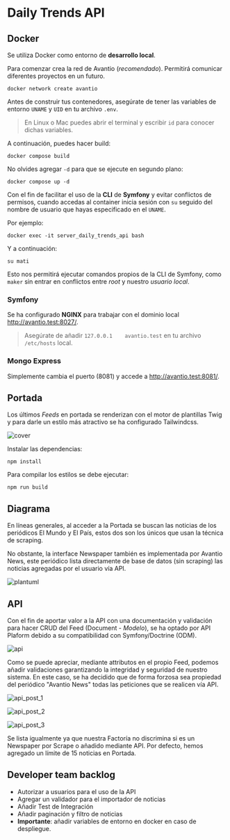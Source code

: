 # Daily Trends API

## Docker

Se utiliza Docker como entorno de **desarrollo local**.

Para comenzar crea la red de Avantio (_recomendado_). Permitirá comunicar diferentes proyectos en un futuro.

```
docker network create avantio
```

Antes de construir tus contenedores, asegúrate de tener las variables de entorno `UNAME` y `UID` en tu archivo `.env`.

> En Linux o Mac puedes abrir el terminal y escribir `id` para conocer dichas variables.

A continuación, puedes hacer build:

```
docker compose build
```

No olvides agregar `-d` para que se ejecute en segundo plano:

```
docker compose up -d
```

Con el fin de facilitar el uso de la **CLI** de **Symfony** y evitar conflictos de permisos, cuando accedas al container
inicia sesión con `su` seguido del nombre de usuario que hayas especificado en el `UNAME`.

Por ejemplo:

```
docker exec -it server_daily_trends_api bash
```

Y a continuación:

```
su mati
```

Esto nos permitirá ejecutar comandos propios de la CLI de Symfony, como `maker` sin entrar en conflictos entre _root_ y
nuestro _usuario local_.

### Symfony

Se ha configurado **NGINX** para trabajar con el dominio local http://avantio.test:8027/.
> Asegúrate de añadir `127.0.0.1	avantio.test` en tu archivo `/etc/hosts` local.

### Mongo Express

Simplemente cambia el puerto (8081) y accede a http://avantio.test:8081/.

## Portada

Los últimos _Feeds_ en portada se renderizan con el motor de plantillas Twig y para darle un estilo más atractivo se ha
configurado Tailwindcss.

![cover](docs/screenshots/cover.png)

Instalar las dependencias:

```
npm install
```

Para compilar los estilos se debe ejecutar:

```
npm run build
```

## Diagrama

En líneas generales, al acceder a la Portada se buscan las noticias de los periódicos El Mundo
y El País, estos dos son los únicos que usan la técnica de scraping.

No obstante, la interface Newspaper también es implementada por Avantio News, este periódico
lista directamente de base de datos (sin scraping) las noticias agregadas por el usuario vía API.

![plantuml](docs/screenshots/plantuml.png)

## API

Con el fin de aportar valor a la API con una documentación y validación para hacer CRUD del Feed (Document - _Modelo_),
se ha optado por API Plaform debido a su compatibilidad con Symfony/Doctrine (ODM).

![api](docs/screenshots/api.png)

Como se puede apreciar, mediante attributos en el propio Feed, podemos añadir validaciones garantizando la integridad y
seguridad de nuestro sistema.
En este caso, se ha decidido que de forma forzosa sea propiedad del periódico "Avantio News" todas las peticiones que se
realicen vía API.

![api_post_1](docs/screenshots/api_post_1.png)

![api_post_2](docs/screenshots/api_post_2.png)

![api_post_3](docs/screenshots/api_post_3.png)

Se lista igualmente ya que nuestra Factoría no discrimina si es un Newspaper por Scrape o añadido mediante API.
Por defecto, hemos agregado un límite de 15 noticias en Portada.

## Developer team backlog

- Autorizar a usuarios para el uso de la API
- Agregar un validador para el importador de noticias
- Añadir Test de Integración
- Añadir paginación y filtro de noticias
- **Importante**: añadir variables de entorno en docker en caso de despliegue.